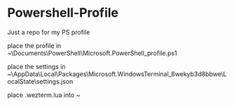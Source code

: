 # Powershell-Profile
Just a repo for my PS profile

place the profile in ~\Documents\PowerShell\Microsoft.PowerShell_profile.ps1

place the settings in ~\AppData\Local\Packages\Microsoft.WindowsTerminal_8wekyb3d8bbwe\LocalState\settings.json

place .wezterm.lua into ~
